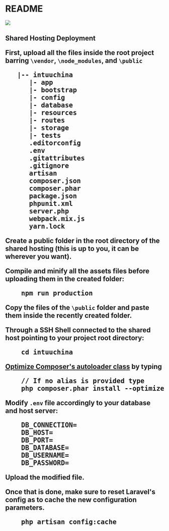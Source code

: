 # README

<img src="http://intuuchina.meinsusseichhornchen.org/./storage/images/logo.png">

<h2>Shared Hosting Deployment

<p>
    First, upload all the files inside the root project barring <code>\vendor</code>, <code>\node_modules</code>, and <code>\public</code>
</p>
<pre>
   |-- intuuchina
      |- app
      |- bootstrap
      |- config
      |- database
      |- resources
      |- routes
      |- storage
      |- tests
      .editorconfig
      .env
      .gitattributes
      .gitignore
      artisan
      composer.json
      composer.phar
      package.json
      phpunit.xml
      server.php
      webpack.mix.js
      yarn.lock
</pre>
<p>
    Create a public folder in the root directory of the shared hosting (this is up to you, it can be wherever you want).
</p>
<p>
    Compile and minify all the assets files before uploading them in the created folder:
</p>
<pre>
    npm run production
</pre>
<p>
    Copy the files of the <code>\public</code> folder and paste them inside the recently created folder. 
</p>
<p>
    Through a SSH Shell connected to the shared host pointing to your project root directory:
</p>
<pre>
    cd intuuchina
</pre>
<p>
    <a href="https://laravel.com/docs/5.8/deployment#autoloader-optimization">Optimize Composer's autoloader class</a> by typing
</p>
<pre>
    // If no alias is provided type
    php composer.phar install --optimize-autoloader --no-dev
</pre>
<p>
    Modify <code>.env</code> file accordingly to your database and host server:
</p>
<pre>
    DB_CONNECTION=
    DB_HOST=
    DB_PORT=
    DB_DATABASE=
    DB_USERNAME=
    DB_PASSWORD=
</pre>
<p>
    Upload the modified file.
</p>
<p>
    Once that is done, make sure to reset Laravel's config as to cache the new configuration parameters.
</p>
<pre>
    php artisan config:cache
</pre>



